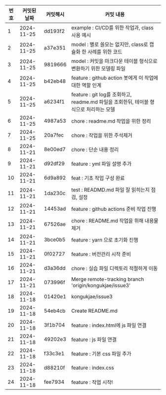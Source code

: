 

| 번호 | 커밋된 날짜 | 커밋해시 | 커밋 내용 |
|------|------------|-----------|-----------|
| 1 | 2024-11-25 | dd193f2 |  example : CI/CD를 위한 작업과, class 사용 예시 |
| 2 | 2024-11-25 | a37e351 |  model : 별로 쓸모는 없지만, class로 캡슐화 한 사례를 위한 코드 |
| 3 | 2024-11-25 | 9819666 |  model : 커밋을 마크다운 테이블 형식으로 변환하기 위한 모델링 파일 |
| 4 | 2024-11-25 | b42eb48 |  feature : github action 봇에게 이 작업에 대한 역할 인계 |
| 5 | 2024-11-25 | a6234f1 |  feature : git log를 조회하고, readme.md 파일을 조회한뒤, 테이블 형식으로 처리하는 모델 |
| 6 | 2024-11-25 | 4987a53 |  chore : readme.md 작업을 위한 정리 |
| 7 | 2024-11-25 | 20a7fec |  chore : 작업을 위한 주석제거 |
| 8 | 2024-11-21 | 8e00ed7 |  chore : 단순 내용 정리 |
| 9 | 2024-11-21 | d92df29 |  feature : yml 파일 설명 추가 |
| 10 | 2024-11-21 | 6d9a892 |  feat : 기초 작업 구성 완료 |
| 11 | 2024-11-21 | 1da230c |  test : READMD.md 파일 잘 읽히는지 점검, 설정 |
| 12 | 2024-11-21 | 14453ad |  feature : github actions 준비 작업 진행 |
| 13 | 2024-11-21 | 67526ae |  chore : README.md 작업을 위해 내용물 제거 |
| 14 | 2024-11-21 | 3bce0b5 |  feature : yarn 으로 초기화 진행 |
| 15 | 2024-11-21 | 0f02727 |  feature : 버전관리 시작 준비 |
| 16 | 2024-11-21 | d3a36dd |  chore : 실습 파일 디렉토리 적절하게 이동 |
| 17 | 2024-11-21 | 073996f | Merge remote-tracking branch 'origin/kongukjae/issue3' |
| 18 | 2024-11-18 | 01420e1 | kongukjae/issue3 |
| 19 | 2024-11-18 | 54eb4cb | Create README.md |
| 20 | 2024-11-18 | 3f1b704 |  feature : index.html에 js 파일 연결 |
| 21 | 2024-11-18 | 49202e3 |  feature : js 파일 연결 |
| 22 | 2024-11-18 | f33c3e1 |  feature : 기본 css 파일 추가 |
| 23 | 2024-11-18 | d88210f |  feature : index.css |
| 24 | 2024-11-18 | fee7934 |  feature : 작업 시작! |